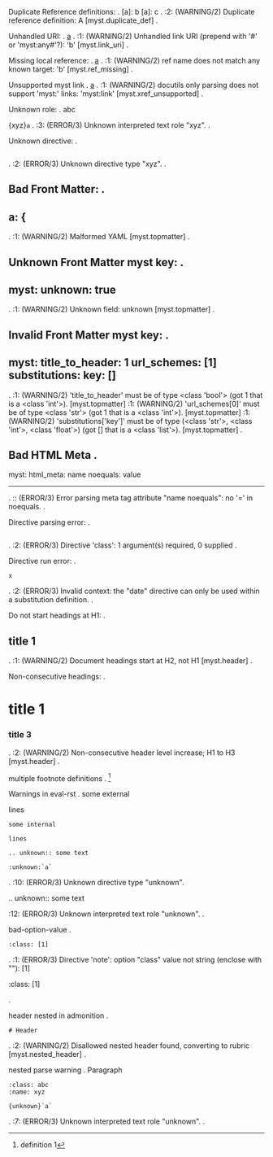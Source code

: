 Duplicate Reference definitions:
.
[a]: b
[a]: c
.
<string>:2: (WARNING/2) Duplicate reference definition: A [myst.duplicate_def]
.

Unhandled URI:
.
[a](b)
.
<string>:1: (WARNING/2) Unhandled link URI (prepend with '#' or 'myst:any#'?): 'b' [myst.link_uri]
.

Missing local reference:
.
[a](#b)
.
<string>:1: (WARNING/2) ref name does not match any known target: 'b' [myst.ref_missing]
.

Unsupported myst link
.
[a](myst:link)
.
<string>:1: (WARNING/2) docutils only parsing does not support 'myst:' links: 'myst:link' [myst.xref_unsupported]
.

Unknown role:
.
abc

{xyz}`a`
.
<string>:3: (ERROR/3) Unknown interpreted text role "xyz".
.

Unknown directive:
.

```{xyz}
```
.
<string>:2: (ERROR/3) Unknown directive type "xyz".
.

Bad Front Matter:
.
---
a: {
---
.
<string>:1: (WARNING/2) Malformed YAML [myst.topmatter]
.

Unknown Front Matter myst key:
.
---
myst:
  unknown: true
---
.
<string>:1: (WARNING/2) Unknown field: unknown [myst.topmatter]
.

Invalid Front Matter myst key:
.
---
myst:
  title_to_header: 1
  url_schemes: [1]
  substitutions:
    key: []
---
.
<string>:1: (WARNING/2) 'title_to_header' must be of type <class 'bool'> (got 1 that is a <class 'int'>). [myst.topmatter]
<string>:1: (WARNING/2) 'url_schemes[0]' must be of type <class 'str'> (got 1 that is a <class 'int'>). [myst.topmatter]
<string>:1: (WARNING/2) 'substitutions['key']' must be of type (<class 'str'>, <class 'int'>, <class 'float'>) (got [] that is a <class 'list'>). [myst.topmatter]
.

Bad HTML Meta
.
---
myst:
  html_meta:
    name noequals: value

---
.
<string>:: (ERROR/3) Error parsing meta tag attribute "name noequals": no '=' in noequals.
.

Directive parsing error:
.

```{class}
```
.
<string>:2: (ERROR/3) Directive 'class': 1 argument(s) required, 0 supplied
.

Directive run error:
.

```{date}
x
```
.
<string>:2: (ERROR/3) Invalid context: the "date" directive can only be used within a substitution definition.
.

Do not start headings at H1:
.
## title 1
.
<string>:1: (WARNING/2) Document headings start at H2, not H1 [myst.header]
.

Non-consecutive headings:
.
# title 1
### title 3
.
<string>:2: (WARNING/2) Non-consecutive header level increase; H1 to H3 [myst.header]
.

multiple footnote definitions
.
[^a]

[^a]: definition 1
[^a]: definition 2
.
<string>:: (WARNING/2) Multiple footnote definitions found for label: 'a' [myst.footnote]
.

Warnings in eval-rst
.
some external

lines

```{eval-rst}
some internal

lines

.. unknown:: some text

:unknown:`a`
```
.
<string>:10: (ERROR/3) Unknown directive type "unknown".

.. unknown:: some text

<string>:12: (ERROR/3) Unknown interpreted text role "unknown".
.

bad-option-value
.
```{note}
:class: [1]
```
.
<string>:1: (ERROR/3) Directive 'note': option "class" value not string (enclose with ""): [1]

:class: [1]

.

header nested in admonition
.
```{note}
# Header
```
.
<string>:2: (WARNING/2) Disallowed nested header found, converting to rubric [myst.nested_header]
.

nested parse warning
.
Paragraph

```{note}
:class: abc
:name: xyz

{unknown}`a`
```
.
<string>:7: (ERROR/3) Unknown interpreted text role "unknown".
.
